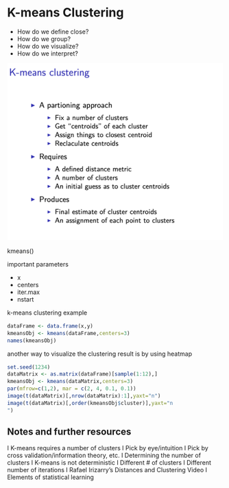 # K-means Clustering

- How do we define close?
- How do we group?
- How do we visualize?
- How do we interpret?


![img.png](assets/img8.png)

kmeans()

important parameters 

- x 
- centers 
- iter.max
- nstart

k-means clustering example 

```R
dataFrame <- data.frame(x,y)
kmeansObj <- kmeans(dataFrame,centers=3) 
names(kmeansObj)
```

another way to visualize the clustering result is by using heatmap 

```R
set.seed(1234)
dataMatrix <- as.matrix(dataFrame)[sample(1:12),] 
kmeansObj <- kmeans(dataMatrix,centers=3) 
par(mfrow=c(1,2), mar = c(2, 4, 0.1, 0.1)) 
image(t(dataMatrix)[,nrow(dataMatrix):1],yaxt="n") 
image(t(dataMatrix)[,order(kmeansObj$cluster)],yaxt="n
")
```

## Notes and further resources

I K-means requires a number of clusters
I Pick by eye/intuition
I Pick by cross validation/information theory, etc. I Determining the number of clusters
I K-means is not deterministic
I Different # of clusters
I Different number of iterations
I Rafael Irizarry’s Distances and Clustering Video I Elements of statistical learning